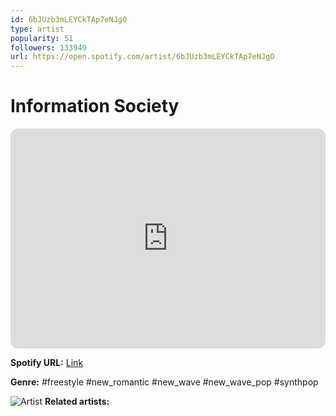```yaml
---
id: 6bJUzb3mLEYCkTAp7eNJgO
type: artist
popularity: 51
followers: 133949
url: https://open.spotify.com/artist/6bJUzb3mLEYCkTAp7eNJgO
---
```

# Information Society

<iframe style="border-radius:12px" src="https://open.spotify.com/embed/artist/6bJUzb3mLEYCkTAp7eNJgO" width="100%" height="352" frameBorder="0" allowfullscreen="" allow="autoplay; clipboard-write; encrypted-media; fullscreen; picture-in-picture" loading="lazy"></iframe>

**Spotify URL:** [Link](https://open.spotify.com/artist/6bJUzb3mLEYCkTAp7eNJgO)

**Genre:**  #freestyle #new_romantic #new_wave #new_wave_pop #synthpop

![Artist](https://i.scdn.co/image/ab6761610000e5eb19139564c4b50b6ac0f6cf8a)
**Related artists:**

